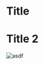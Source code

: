 # Title
# Title 2
![asdf](https://drive.google.com/file/d/1308u8206gynA0K0vvKtRSW5_nFuZUijh/view?usp=sharing)
